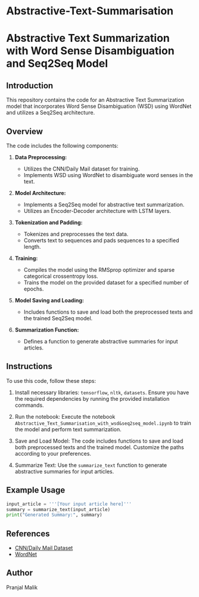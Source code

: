 # Abstractive-Text-Summarisation
# Abstractive Text Summarization with Word Sense Disambiguation and Seq2Seq Model

## Introduction
This repository contains the code for an Abstractive Text Summarization model that incorporates Word Sense Disambiguation (WSD) using WordNet and utilizes a Seq2Seq architecture.

## Overview
The code includes the following components:

1. **Data Preprocessing:**
   - Utilizes the CNN/Daily Mail dataset for training.
   - Implements WSD using WordNet to disambiguate word senses in the text.

2. **Model Architecture:**
   - Implements a Seq2Seq model for abstractive text summarization.
   - Utilizes an Encoder-Decoder architecture with LSTM layers.

3. **Tokenization and Padding:**
   - Tokenizes and preprocesses the text data.
   - Converts text to sequences and pads sequences to a specified length.

4. **Training:**
   - Compiles the model using the RMSprop optimizer and sparse categorical crossentropy loss.
   - Trains the model on the provided dataset for a specified number of epochs.

5. **Model Saving and Loading:**
   - Includes functions to save and load both the preprocessed texts and the trained Seq2Seq model.

6. **Summarization Function:**
   - Defines a function to generate abstractive summaries for input articles.

## Instructions
To use this code, follow these steps:

1. Install necessary libraries: `tensorflow`, `nltk`, `datasets`. Ensure you have the required dependencies by running the provided installation commands.

2. Run the notebook: Execute the notebook `Abstractive_Text_Summarisation_with_wsd&seq2seq_model.ipynb` to train the model and perform text summarization.

3. Save and Load Model: The code includes functions to save and load both preprocessed texts and the trained model. Customize the paths according to your preferences.

4. Summarize Text: Use the `summarize_text` function to generate abstractive summaries for input articles.

## Example Usage
```python
input_article = '''[Your input article here]'''
summary = summarize_text(input_article)
print("Generated Summary:", summary)
```


## References
- [CNN/Daily Mail Dataset](https://huggingface.co/datasets/cnn_dailymail)
- [WordNet](https://www.nltk.org/howto/wordnet.html)

## Author
Pranjal Malik
